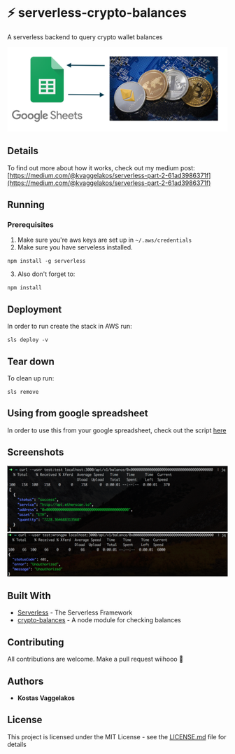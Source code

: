 # ⚡ serverless-crypto-balances

A serverless backend to query crypto wallet balances

[![Google spreadsheets with crypto](./pics/google-sheets-crypto.png)](./architecture.png)

## Details

To find out more about how it works, check out my medium post: [https://medium.com/@kvaggelakos/serverless-part-2-61ad3986371f](https://medium.com/@kvaggelakos/serverless-part-2-61ad3986371f)


## Running

### Prerequisites

1. Make sure you're aws keys are set up in `~/.aws/credentials`
2. Make sure you have serveless installed.

```
npm install -g serverless
```

3. Also don't forget to:

```
npm install
```

## Deployment

In order to run create the stack in AWS run:

```
sls deploy -v
```

## Tear down

To clean up run:

```
sls remove
```

## Using from google spreadsheet

In order to use this from your google spreadsheet, check out the script [here](./spreadsheet-code/walletbalance.gs)


## Screenshots

[![Screenshot 1](./pics/demo1.png)](./architecture.png)
[![Screenshot 2](./pics/demo2.png)](./architecture.png)


## Built With

* [Serverless](https://github.com/serverless/serverless) - The Serverless Framework
* [crypto-balances](https://github.com/litvintech/crypto-balances/) - A node module for checking balances

## Contributing

All contributions are welcome. Make a pull request wiihooo 🤠

## Authors

* **Kostas Vaggelakos**

## License

This project is licensed under the MIT License - see the [LICENSE.md](LICENSE.md) file for details